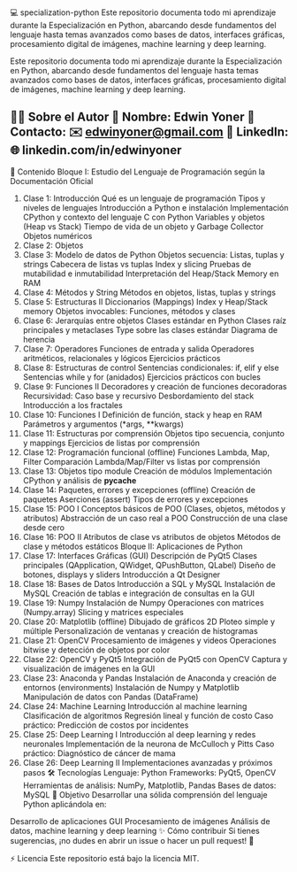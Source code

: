 💻 specialization-python
Este repositorio documenta todo mi aprendizaje durante la Especialización en Python, abarcando desde fundamentos del lenguaje hasta temas avanzados como bases de datos, interfaces gráficas, procesamiento digital de imágenes, machine learning y deep learning.

Este repositorio documenta todo mi aprendizaje durante la Especialización en Python, abarcando desde fundamentos del lenguaje hasta temas avanzados como bases de datos, interfaces gráficas, procesamiento digital de imágenes, machine learning y deep learning.

👨‍💻 Sobre el Autor
👤 Nombre: Edwin Yoner
📧 Contacto: ✉️ edwinyoner@gmail.com
🔗 LinkedIn: 🌐 linkedin.com/in/edwinyoner
-------------------------------------------------------------------------------------------
🔖 Contenido
Bloque I: Estudio del Lenguaje de Programación según la Documentación Oficial
 1. Clase 1: Introducción
    Qué es un lenguaje de programación
    Tipos y niveles de lenguajes
    Introducción a Python e instalación
    Implementación CPython y contexto del lenguaje C con Python
    Variables y objetos (Heap vs Stack)
    Tiempo de vida de un objeto y Garbage Collector
    Objetos numéricos
 2. Clase 2: Objetos
 3. Clase 3: Modelo de datos de Python
    Objetos secuencia: Listas, tuplas y strings
    Cabecera de listas vs tuplas
    Index y slicing
    Pruebas de mutabilidad e inmutabilidad
    Interpretación del Heap/Stack Memory en RAM
 4. Clase 4: Métodos y String
    Métodos en objetos, listas, tuplas y strings
 5. Clase 5: Estructuras II
    Diccionarios (Mappings)
    Index y Heap/Stack memory
    Objetos invocables: Funciones, métodos y clases
 6. Clase 6: Jerarquías entre objetos
    Clases estándar en Python
    Clases raíz principales y metaclases
    Type sobre las clases estándar
    Diagrama de herencia
 7. Clase 7: Operadores
    Funciones de entrada y salida
    Operadores aritméticos, relacionales y lógicos
    Ejercicios prácticos
 8. Clase 8: Estructuras de control
    Sentencias condicionales: if, elif y else
    Sentencias while y for (anidados)
    Ejercicios prácticos con bucles
 9. Clase 9: Funciones II
    Decoradores y creación de funciones decoradoras
    Recursividad: Caso base y recursivo
    Desbordamiento del stack
    Introducción a los fractales
 10. Clase 10: Funciones I
    Definición de función, stack y heap en RAM
    Parámetros y argumentos (*args, **kwargs)
 11. Clase 11: Estructuras por comprensión
    Objetos tipo secuencia, conjunto y mappings
    Ejercicios de listas por comprensión
 12. Clase 12: Programación funcional (offline)
    Funciones Lambda, Map, Filter
    Comparación Lambda/Map/Filter vs listas por comprensión
 13. Clase 13: Objetos tipo module
    Creación de módulos
    Implementación CPython y análisis de __pycache__
 14. Clase 14: Paquetes, errores y excepciones (offline)
    Creación de paquetes
    Aserciones (assert)
    Tipos de errores y excepciones
 15. Clase 15: POO I
    Conceptos básicos de POO (Clases, objetos, métodos y atributos)
    Abstracción de un caso real a POO
    Construcción de una clase desde cero
 16. Clase 16: POO II
    Atributos de clase vs atributos de objetos
    Métodos de clase y métodos estáticos
Bloque II: Aplicaciones de Python
 17. Clase 17: Interfaces Gráficas (GUI)
    Descripción de PyQt5
    Clases principales (QApplication, QWidget, QPushButton, QLabel)
    Diseño de botones, displays y sliders
    Introducción a Qt Designer
 18. Clase 18: Bases de Datos
    Introducción a SQL y MySQL
    Instalación de MySQL
    Creación de tablas e integración de consultas en la GUI
 19. Clase 19: Numpy
    Instalación de Numpy
    Operaciones con matrices (Numpy.array)
    Slicing y matrices especiales
 20. Clase 20: Matplotlib (offline)
    Dibujado de gráficos 2D
    Ploteo simple y múltiple
    Personalización de ventanas y creación de histogramas
 21. Clase 21: OpenCV
    Procesamiento de imágenes y videos
    Operaciones bitwise y detección de objetos por color
 22. Clase 22: OpenCV y PyQt5
    Integración de PyQt5 con OpenCV
    Captura y visualización de imágenes en la GUI
 23. Clase 23: Anaconda y Pandas
    Instalación de Anaconda y creación de entornos (environments)
    Instalación de Numpy y Matplotlib
    Manipulación de datos con Pandas (DataFrame)
 24. Clase 24: Machine Learning
    Introducción al machine learning
    Clasificación de algoritmos
    Regresión lineal y función de costo
    Caso práctico: Predicción de costos por incidentes
 25. Clase 25: Deep Learning I
    Introducción al deep learning y redes neuronales
    Implementación de la neurona de McCulloch y Pitts
    Caso práctico: Diagnóstico de cáncer de mama
 26. Clase 26: Deep Learning II
    Implementaciones avanzadas y próximos pasos
🛠️ Tecnologías
  Lenguaje: Python
  Frameworks: PyQt5, OpenCV
  Herramientas de análisis: NumPy, Matplotlib, Pandas
  Bases de datos: MySQL
🌟 Objetivo
  Desarrollar una sólida comprensión del lenguaje Python aplicándola en:
  
  Desarrollo de aplicaciones GUI
  Procesamiento de imágenes
  Análisis de datos, machine learning y deep learning
✨ Cómo contribuir
  Si tienes sugerencias, ¡no dudes en abrir un issue o hacer un pull request! 🤝

⚡ Licencia
  Este repositorio está bajo la licencia MIT.
